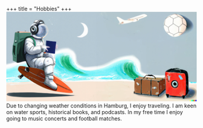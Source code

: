 +++
title = "Hobbies"
+++
![personal](images/pers.png)
Due to changing weather conditions in Hamburg, I enjoy traveling. I am keen on water sports, historical books, and podcasts. In my free time I enjoy going to music concerts and football matches.
